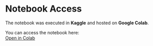 # Notebook Access

The notebook was executed in **Kaggle** and hosted on **Google Colab**.  

You can access the notebook here:  
[Open in Colab](https://colab.research.google.com/drive/13qzwGqyLK3Rr4n5MFg8cjh4cZu3J00f7?usp=sharing)